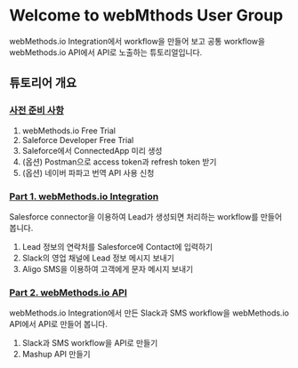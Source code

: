 # Welcome to webMthods User Group  
webMethods.io Integration에서 workflow을 만들어 보고 공통 workflow을 webMethods.io API에서 API로 노출하는 튜토리얼입니다.  



## 튜토리어 개요  
  
### [사전 준비 사항](./Prerequisite/README.md)  
  
  1. webMethods.io Free Trial
  2. Saleforce Developer Free Trial
  3. Saleforce에서 ConnectedApp 미리 생성
  4. (옵션) Postman으로 access token과 refresh token 받기
  5. (옵션) 네이버 파파고 번역 API 사용 신청
  
    
    
### [Part 1. webMethods.io Integration](./Part1/README.md)  
Salesforce connector을 이용하여 Lead가 생성되면 처리하는 workflow를 만들어 봅니다.  
  
  1. Lead 정보의 연락처를 Salesforce에 Contact에 입력하기
  2. Slack의 영업 채널에 Lead 정보 메시지 보내기
  3. Aligo SMS을 이용하여 고객에게 문자 메시지 보내기
  
  
  
### [Part 2. webMethods.io API](./Part2/README.md)  
webMethods.io Integration에서 만든 Slack과 SMS workflow을 webMethods.io API에서 API로 만들어 봅니다.  
  
  1. Slack과 SMS workflow을 API로 만들기
  2. Mashup API 만들기
  
  
